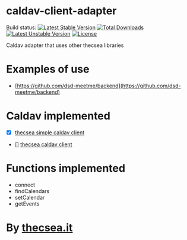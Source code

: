 # caldav-client-adapter
Build status: [![Latest Stable Version](https://poser.pugx.org/thecsea/caldav-client-adapter/v/stable)](https://packagist.org/packages/thecsea/caldav-client-adapter) [![Total Downloads](https://poser.pugx.org/thecsea/caldav-client-adapter/downloads)](https://packagist.org/packages/thecsea/caldav-client-adapter) [![Latest Unstable Version](https://poser.pugx.org/thecsea/caldav-client-adapter/v/unstable)](https://packagist.org/packages/thecsea/caldav-client-adapter) [![License](https://poser.pugx.org/thecsea/caldav-client-adapter/license)](https://packagist.org/packages/thecsea/caldav-client-adapter)


Caldav adapter that uses other thecsea libraries 

# Examples of use
* [https://github.com/dsd-meetme/backend](https://github.com/dsd-meetme/backend)

# Caldav implemented
- [x] [thecsea simple caldav client](https://github.com/thecsea/simpleCalDAV)
- [] [thecsea caldav client](https://github.com/thecsea/caldav-client)

# Functions implemented
* connect
* findCalendars
* setCalendar
* getEvents

# By [thecsea.it](http://www.thecsea.it)